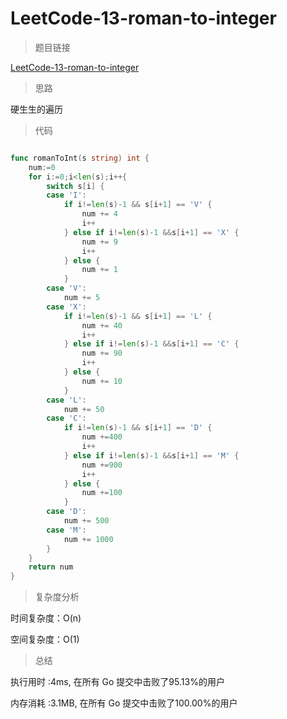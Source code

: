 # LeetCode-13-roman-to-integer

>题目链接

[LeetCode-13-roman-to-integer](https://leetcode-cn.com/problems/roman-to-integer/)

>思路

硬生生的遍历

>代码

```go

func romanToInt(s string) int {
    num:=0
    for i:=0;i<len(s);i++{
        switch s[i] {
        case 'I':
            if i!=len(s)-1 && s[i+1] == 'V' {
                num += 4
                i++
            } else if i!=len(s)-1 &&s[i+1] == 'X' {
                num += 9
                i++
            } else {
                num += 1
            }
        case 'V':
            num += 5
        case 'X':
            if i!=len(s)-1 && s[i+1] == 'L' {
                num += 40
                i++
            } else if i!=len(s)-1 &&s[i+1] == 'C' {
                num += 90
                i++
            } else {
                num += 10
            }
        case 'L':
            num += 50
        case 'C':
            if i!=len(s)-1 && s[i+1] == 'D' {
                num +=400
                i++
            } else if i!=len(s)-1 &&s[i+1] == 'M' {
                num +=900
                i++
            } else {
                num +=100
            }
        case 'D':
            num += 500
        case 'M':
            num += 1000
        }
    }
    return num
}
```

>复杂度分析

时间复杂度：O(n)

空间复杂度：O(1)

>总结

执行用时 :4ms, 在所有 Go 提交中击败了95.13%的用户

内存消耗 :3.1MB, 在所有 Go 提交中击败了100.00%的用户
